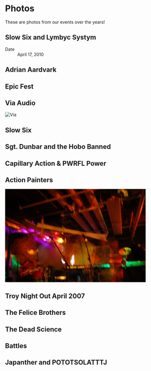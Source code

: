# Photos
These are photos from our events over the years!

## Slow Six and Lymbyc Systym

<dl>
<dt>Date</dt>
<dd>April 17, 2010</dd>
</dl>

## Adrian Aardvark

## Epic Fest

## Via Audio

![Via](https://github.com/gzbasement/gzbasement/blob/master/Via%20Audio/IMG_1164.jpg)

## Slow Six

## Sgt. Dunbar and the Hobo Banned

## Capillary Action & PWRFL Power

## Action Painters

![Action Painters](./ActionPainters/DSC_0527.jpg)

## Troy Night Out April 2007

## The Felice Brothers

## The Dead Science

## Battles

## Japanther and POTOTSOLATTTJ
